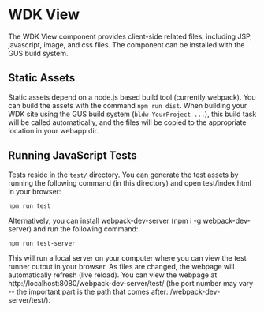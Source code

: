 # WDK View

The WDK View component provides client-side related files, including JSP,
javascript, image, and css files. The component can be installed with the
GUS build system.


## Static Assets

Static assets depend on a node.js based build tool (currently webpack). You
can build the assets with the command `npm run dist`. When building your WDK
site using the GUS build system (`bldw YourProject ...`), this build task will
be called automatically, and the files will be copied to the appropriate
location in your webapp dir.


## Running JavaScript Tests

Tests reside in the `test/` directory. You can generate the test assets by
running the following command (in this directory) and open test/index.html
in your browser:

    npm run test

Alternatively, you can install webpack-dev-server (npm i -g webpack-dev-server)
and run the following command:

    npm run test-server

This will run a local server on your computer where you can view the test
runner output in your browser. As files are changed, the webpage will
automatically refresh (live reload). You can view the webpage at
http://localhost:8080/webpack-dev-server/test/ (the port number may vary --
the important part is the path that comes after: /webpack-dev-server/test/).
